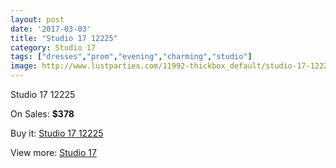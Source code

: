 ```yaml
---
layout: post
date: '2017-03-03'
title: "Studio 17 12225"
category: Studio 17
tags: ["dresses","prom","evening","charming","studio"]
image: http://www.lustparties.com/11992-thickbox_default/studio-17-12225.jpg
---
```

Studio 17 12225

On Sales: **$378**
<a href="https://www.lustparties.com/en/studio-17/4358-studio-17-12225.html"><amp-img layout="responsive" width="600" height="600" src="//www.lustparties.com/11992-thickbox_default/studio-17-12225.jpg" alt="Studio 17 12225 0" /></a>
<a href="https://www.lustparties.com/en/studio-17/4358-studio-17-12225.html"><amp-img layout="responsive" width="600" height="600" src="//www.lustparties.com/11993-thickbox_default/studio-17-12225.jpg" alt="Studio 17 12225 1" /></a>

Buy it: [Studio 17 12225](https://www.lustparties.com/en/studio-17/4358-studio-17-12225.html "Studio 17 12225")

View more: [Studio 17](https://www.lustparties.com/en/22-studio-17 "Studio 17")